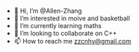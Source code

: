 - 👋 Hi, I’m @Allen-Zhang
- 👀 I’m interested in moive and basketball
- 🌱 I’m currently learning maths
- 💞️ I’m looking to collaborate on C++
- 📫 How to reach me zzcnhy@gmail.com

<!---
survivzhang/survivzhang is a ✨ special ✨ repository because its `README.md` (this file) appears on your GitHub profile.
You can click the Preview link to take a look at your changes.
--->
